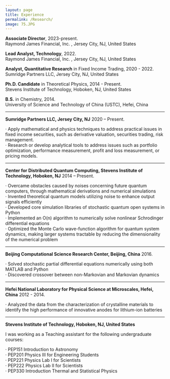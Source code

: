 ```yaml
---
layout: page
title: Experience
permalink: /Research/
image: 75.JPG
---
```


**Associate Director**, 2023-present.    
Raymond James Financial, Inc. , Jersey City, NJ, United States

**Lead Analyst, Technology**, 2022.    
Raymond James Financial, Inc. , Jersey City, NJ, United States

**Analyst, Quantitative Research** in Fixed Income Trading, 2020 - 2022.    
Sumridge Partners LLC, Jersey City, NJ, United States

**Ph.D. Candidate** in Theoretical Physics, 2014 - Present.    
Stevens Institute of Technology, Hoboken, NJ, United States

**B.S.** in Chemistry, 2014.    
University of Science and Technology of China (USTC), Hefei, China


****

**Sumridge Partners LLC, Jersey City, NJ** 2020 – Present.     

· Apply mathematical and physics techniques to address practical issues in fixed income securities, such as derivative valuation, securities trading, risk management.    
· Research or develop analytical tools to address issues such as portfolio optimization, performance measurement, profit and loss measurement, or pricing models.

****
**Center for Distributed Quantum Computing, Stevens Institute of Technology, Hoboken, NJ** 2014 – Present.    

· Overcame obstacles caused by noises concerning future quantum computers, through mathematical derivations and numerical simulations    
· Invented theoretical quantum models utilizing noise to enhance output signals efficiently    
· Developed core simulation libraries of stochastic quantum open systems in Python    
· Implemented an O(n) algorithm to numerically solve nonlinear Schrodinger differential equations    
· Optimized the Monte Carlo wave-function algorithm for quantum system dynamics, making larger systems tractable by reducing the dimensionality of the numerical problem

****

**Beijing Computational Science Research Center, Beijing, China** 2016.    

· Solved stochastic partial differential equations numerically using both MATLAB and Python   
· Discovered crossover between non-Markovian and Markovian dynamics

****

**Hefei National Laboratory for Physical Science at Microscales, Hefei, China** 2012 - 2014.   

· Analyzed the data from the characterization of crystalline materials to identify the high performance of innovative anodes for lithium-ion batteries

****

**Stevens Institute of Technology, Hoboken, NJ, United States**    

I was working as a Teaching assistant for the following undergraduate courses:    

· PEP151 Introduction to Astronomy     
· PEP201 Physics III for Engineering Students    
· PEP221 Physics Lab I for Scientists    
· PEP222 Physics Lab II for Scientists     
· PEP330 Introduction Thermal and Statistical Physics
